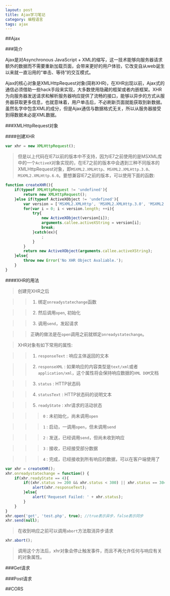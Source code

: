 ```yaml
---
layout: post
title: Ajax学习笔记
category: 编程语言 
tags: ajax
---
```


##Ajax

###简介

Ajax是对Asynchronous JavaScript + XML的缩写，这一技术能够向服务器请求额外的数据而不需要重新加载页面，会带来更好的用户体验，它改变自从web诞生以来就一直沿用的“单击、等待”的交互模式。

Ajax的核心对象是XMLHttpRequest对象(简称XHR)，在XHR出现以前，Ajax式的通信必须借助一些hack手段来实现，大多数使用隐藏的框架或者内嵌框架。XHR为向服务器发送请求和解析服务器响应提供了流畅的接口，能够以异步的方式从服务器获取更多信息，也就意味着，用户单击后，不必刷新页面就能获取到新数据。虽然名字中包含XML的成分，但是Ajax通信与数据格式无关，所以从服务器接受到得数据未必是XML数据。

###XMLHttpRequest对象

####创建XHR

```js
var xhr = new XMLHttpRequest();
```

>但是以上代码在IE7以前的版本中不支持，因为IE7之前使用的是MSXML库中的一个`ActiveX`对象实现的，在IE7之前的版本中会遇到三种不同版本的XMLHttpRequest对象，即`MSXML2.XMLHttp`、`MSXML2.XMLHttp.3.0`、`MSXML2.XMLHttp.6.0`。要想兼容IE7之前的版本，可以使用下面的函数:

```js
function createXHR(){
    if(typeof XMLHttpRequest != 'undefined'){
        return new XMLHttpRequest();
    }else if(typeof ActiveXObject != 'undefined'){
        var version = ['MSXML2.XMLHttp', 'MSXML2.XMLHttp.3.0', 'MSXML2.XMLHttp.6.0'];
        for(var i = 0; i < version.length; ++i){
            try{
                new ActiveXObject(version[i]);
                arguments.callee.activeXString = version[i];
                break;
            }catch(ex){
                ;
            }
        }
        return new ActiveXObject(arguments.callee.activeXString);
    }else{
        throw new Error('No XHR Object Avaliable.');
    }
}
```

####XHR的用法
>创建完XHR之后

>>1. 绑定`onreadystatechange`函数

>>2. 然后调用`open`, 初始化

>>3. 调用`send`，发起请求

>>正确的做法是在`open`调用之前就绑定`onreadystatechange`。

>XHR对象有如下常用的属性:

>>1. `responseText` : 响应主体返回的文本

>>2. `responseXML` : 如果响应的内容类型是`text/xml`或者`application/xml`，这个属性将会保持响应数据的`XML DOM`文档

>>3. `status` : HTTP状态码

>>4. `statusText` : HTTP状态码的说明文本

>>5. `readyState` : xhr请求的活动状态

>>>`0` : 未初始化，尚未调用`open`

>>>`1` : 启动，一调用`open`，但未调用`send`

>>>`2` : 发送，已经调用`send`，但尚未收到响应

>>>`3` : 接收，已经接受部分数据

>>>`4` : 完成，已经接收到所有响应的数据，可以在客户端使用了
```js
var xhr = createXHR();
xhr.onreadystatechange = function() {
    if(xhr.readyState == 4){
        if((xhr.status >= 200 && xhr.status < 300) || xhr.status == 304){  //正常状态
            alert(xhr.responseText);
        }else{
            alert('Requeset Failed: ' + xhr.status);
        }
    }
}
xhr.open('get', 'test.php', true); //true表示异步，false表示同步
xhr.send(null);
```

>在收到响应之前可以调用`abort`方法取消异步请求
```js
xhr.abort();
```

>调用这个方法后，xhr对象会停止触发事件，而且不再允许任何与响应有关的对象属性。


###Get请求



###Post请求


##CORS
